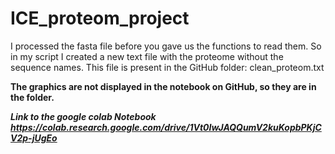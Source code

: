 # ICE_proteom_project
I processed the fasta file before you gave us the functions to read them.
So in my script I created a new text file with the proteome without the sequence names. This file is present in the GitHub folder: clean_proteom.txt

<b> The graphics are not displayed in the notebook on GitHub, so they are in the folder.
  
  
<i> Link to the google colab Notebook  https://colab.research.google.com/drive/1Vt0IwJAQQumV2kuKopbPKjCV2p-jUgEo
